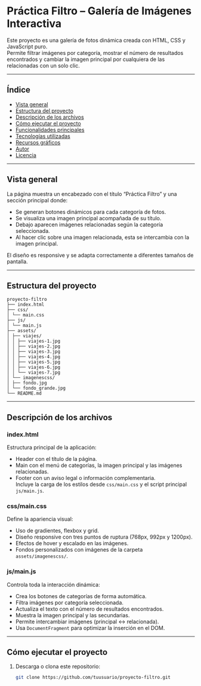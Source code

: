 # Práctica Filtro – Galería de Imágenes Interactiva

Este proyecto es una galería de fotos dinámica creada con HTML, CSS y JavaScript puro.  
Permite filtrar imágenes por categoría, mostrar el número de resultados encontrados y cambiar la imagen principal por cualquiera de las relacionadas con un solo clic.

---

## Índice

- [Vista general](#vista-general)
- [Estructura del proyecto](#estructura-del-proyecto)
- [Descripción de los archivos](#descripción-de-los-archivos)
- [Cómo ejecutar el proyecto](#cómo-ejecutar-el-proyecto)
- [Funcionalidades principales](#funcionalidades-principales)
- [Tecnologías utilizadas](#tecnologías-utilizadas)
- [Recursos gráficos](#recursos-gráficos)
- [Autor](#autor)
- [Licencia](#licencia)

---

## Vista general

La página muestra un encabezado con el título “Práctica Filtro” y una sección principal donde:
- Se generan botones dinámicos para cada categoría de fotos.
- Se visualiza una imagen principal acompañada de su título.
- Debajo aparecen imágenes relacionadas según la categoría seleccionada.
- Al hacer clic sobre una imagen relacionada, esta se intercambia con la imagen principal.

El diseño es responsive y se adapta correctamente a diferentes tamaños de pantalla.

---

## Estructura del proyecto

```
proyecto-filtro
├── index.html
├── css/
│ └── main.css
├── js/
│ └── main.js
├── assets/
│ ├── viajes/
│ │ ├── viajes-1.jpg
│ │ ├── viajes-2.jpg
│ │ ├── viajes-3.jpg
│ │ ├── viajes-4.jpg
│ │ ├── viajes-5.jpg
│ │ ├── viajes-6.jpg
│ │ └── viajes-7.jpg
│ └── imagenescss/
│ ├── fondo.jpg
│ └── fondo_grande.jpg
└── README.md
```

---

## Descripción de los archivos

### index.html
Estructura principal de la aplicación:
- Header con el título de la página.  
- Main con el menú de categorías, la imagen principal y las imágenes relacionadas.  
- Footer con un aviso legal o información complementaria.  
Incluye la carga de los estilos desde `css/main.css` y el script principal `js/main.js`.

### css/main.css
Define la apariencia visual:
- Uso de gradientes, flexbox y grid.  
- Diseño responsive con tres puntos de ruptura (768px, 992px y 1200px).  
- Efectos de hover y escalado en las imágenes.  
- Fondos personalizados con imágenes de la carpeta `assets/imagenescss/`.

### js/main.js
Controla toda la interacción dinámica:
- Crea los botones de categorías de forma automática.  
- Filtra imágenes por categoría seleccionada.  
- Actualiza el texto con el número de resultados encontrados.  
- Muestra la imagen principal y las secundarias.  
- Permite intercambiar imágenes (principal ↔ relacionada).  
- Usa `DocumentFragment` para optimizar la inserción en el DOM.

---

## Cómo ejecutar el proyecto

1. Descarga o clona este repositorio:
   ```bash
   git clone https://github.com/tuusuario/proyecto-filtro.git
